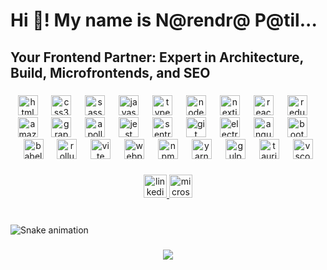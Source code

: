 <h1 align="left">Hi 👋! My name is N@rendr@ P@til...</h1>

###

<h2 align="left">Your Frontend Partner: Expert in Architecture, Build, Microfrontends, and SEO</h2>

###

<div align="center">
  <img src="https://cdn.simpleicons.org/html5/E34F26" height="32" alt="html5 logo"  />
  <img width="14" />
  <img src="https://cdn.jsdelivr.net/gh/devicons/devicon/icons/css3/css3-original.svg" height="32" alt="css3 logo"  />
  <img width="14" />
  <img src="https://skillicons.dev/icons?i=sass" height="32" alt="sass logo"  />
  <img width="14" />
  <img src="https://cdn.jsdelivr.net/gh/devicons/devicon/icons/javascript/javascript-original.svg" height="32" alt="javascript logo"  />
  <img width="14" />
  <img src="https://cdn.jsdelivr.net/gh/devicons/devicon/icons/typescript/typescript-original.svg" height="32" alt="typescript logo"  />
  <img width="14" />
  <img src="https://cdn.simpleicons.org/nodedotjs/339933" height="32" alt="nodejs logo"  />
  <img width="14" />
  <img src="https://cdn.jsdelivr.net/gh/devicons/devicon/icons/nextjs/nextjs-original.svg" height="32" alt="nextjs logo"  />
  <img width="14" />
  <img src="https://cdn.jsdelivr.net/gh/devicons/devicon/icons/react/react-original.svg" height="32" alt="react logo"  />
  <img width="14" />
  <img src="https://skillicons.dev/icons?i=redux" height="32" alt="redux logo"  />
  <img width="14" />
  <img src="https://cdn.jsdelivr.net/gh/devicons/devicon/icons/amazonwebservices/amazonwebservices-line-wordmark.svg" height="32" alt="amazonwebservices logo"  />
  <img width="14" />
  <img src="https://cdn.jsdelivr.net/gh/devicons/devicon/icons/graphql/graphql-plain.svg" height="32" alt="graphql logo"  />
  <img width="14" />
  <img src="https://cdn.simpleicons.org/apollographql/311C87" height="32" alt="apollographql logo"  />
  <img width="14" />
  <img src="https://cdn.simpleicons.org/jest/C21325" height="32" alt="jest logo"  />
  <img width="14" />
  <img src="https://skillicons.dev/icons?i=sentry" height="32" alt="sentry logo"  />
  <img width="14" />
  <img src="https://cdn.simpleicons.org/git/F05032" height="32" alt="git logo"  />
  <img width="14" />
  <img src="https://cdn.jsdelivr.net/gh/devicons/devicon/icons/electron/electron-original.svg" height="32" alt="electron logo"  />
  <img width="14" />
  <img src="https://cdn.jsdelivr.net/gh/devicons/devicon/icons/angularjs/angularjs-original.svg" height="32" alt="angularjs logo"  />
  <img width="14" />
  <img src="https://cdn.jsdelivr.net/gh/devicons/devicon/icons/bootstrap/bootstrap-original.svg" height="32" alt="bootstrap logo"  />
  <img width="14" />
  <img src="https://cdn.jsdelivr.net/gh/devicons/devicon/icons/babel/babel-original.svg" height="32" alt="babel logo"  />
  <img width="14" />
  <img src="https://skillicons.dev/icons?i=rollupjs" height="32" alt="rollupdotjs logo"  />
  <img width="14" />
  <img src="https://skillicons.dev/icons?i=vite" height="32" alt="vite logo"  />
  <img width="14" />
  <img src="https://cdn.jsdelivr.net/gh/devicons/devicon/icons/webpack/webpack-original.svg" height="32" alt="webpack logo"  />
  <img width="14" />
  <img src="https://cdn.jsdelivr.net/gh/devicons/devicon/icons/npm/npm-original-wordmark.svg" height="32" alt="npm logo"  />
  <img width="14" />
  <img src="https://cdn.jsdelivr.net/gh/devicons/devicon/icons/yarn/yarn-original.svg" height="32" alt="yarn logo"  />
  <img width="14" />
  <img src="https://cdn.simpleicons.org/gulp/CF4647" height="32" alt="gulp logo"  />
  <img width="14" />
  <img src="https://skillicons.dev/icons?i=tauri" height="32" alt="tauri logo"  />
  <img width="14" />
  <img src="https://skillicons.dev/icons?i=vscode" height="32" alt="vscode logo"  />
</div>

###

<div align="center">
  <a href="https://www.linkedin.com/in/narendrapatil1988/" target="_blank">
    <img src="https://img.shields.io/static/v1?message=LinkedIn&logo=linkedin&label=&color=0077B5&logoColor=white&labelColor=0077B5&style=for-the-badge" height="37" alt="linkedin logo"  />
  </a>
  <a href="email:narendra_patil_g@outlook.com" target="_blank">
    <img src="https://img.shields.io/static/v1?message=Outlook&logo=microsoft-outlook&label=&color=0078D4&logoColor=white&labelColor=&style=for-the-badge" height="37" alt="microsoft-outlook logo"  />
  </a>
</div>

###

<br clear="both">

<img src="https://raw.githubusercontent.com/narenpatil11/narenpatil11/output/snake.svg" alt="Snake animation" />

###

<div align="center">
  <img src="https://profile-counter.glitch.me/narenpatil11/count.svg?"  />
</div>

###
